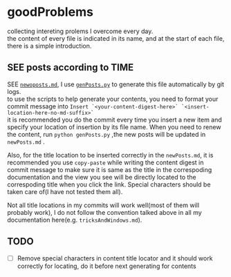 # goodProblems

collecting intereting prolems I overcome every day.  
the content of every file is indicated in its name, and at the start of each file, there is a simple introduction.

## SEE posts according to TIME
SEE [`newoposts.md`](newPosts.md), I use [`genPosts.py`](genPosts.py) to generate this file automatically by git logs.  
to use the scripts to help generate your contents, you need to format your commit message into ```Insert `<your-content-digest-here>` `<insert-location-here-no-md-suffix>` ```  
it is recommended you do the commit every time you insert a new item and specify your location of insertion by its file name. When you need to renew the content, run ```python genPosts.py``` ,the new posts will be updated in ```newPosts.md``` .

Also, for the title location to be inserted correctly in the ```newPosts.md```, it is recommended you use ```copy-paste``` while writing the content digest in commit message to make sure it is same as the title in the correspoding documentation and the view you see will be directly located to the correspoding title when you click the link. Special characters should be taken care of(I have not tested them all). 

Not all title locations in my commits will work well(most of them will probably work), I do not follow the convention talked above in all my documentation here(e.g. ```tricksAndWindows.md```).


## TODO
-[ ] Remove special characters in content title locator and it should work correctly for locating, do it before next generating for contents